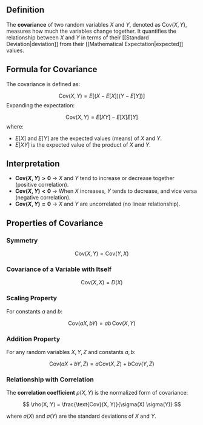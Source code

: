 ## Definition  

The **covariance** of two random variables $X$ and $Y$, denoted as $\text{Cov}(X, Y)$, measures how much the variables change together. It quantifies the relationship between $X$ and $Y$ in terms of their [[Standard Deviation|deviation]] from their [[Mathematical Expectation|expected]] values.

## Formula for Covariance  

The covariance is defined as:

$$
\text{Cov}(X, Y) = E[(X - E[X])(Y - E[Y])]
$$
Expanding the expectation:

$$
\text{Cov}(X, Y) = E[XY] - E[X]E[Y]
$$
where:  
- $E[X]$ and $E[Y]$ are the expected values (means) of $X$ and $Y$.  
- $E[XY]$ is the expected value of the product of $X$ and $Y$.  

## Interpretation  

- **$\text{Cov}(X, Y) > 0$** → $X$ and $Y$ tend to increase or decrease together (positive correlation).
- **$\text{Cov}(X, Y) < 0$** → When $X$ increases, $Y$ tends to decrease, and vice versa (negative correlation).
- **$\text{Cov}(X, Y) = 0$** → $X$ and $Y$ are uncorrelated (no linear relationship).

## Properties of Covariance  

### Symmetry  

$$
\text{Cov}(X, Y) = \text{Cov}(Y, X)
$$

### Covariance of a Variable with Itself  

$$
\text{Cov}(X, X) = D(X)
$$

### Scaling Property  

For constants $a$ and $b$:

$$
\text{Cov}(aX, bY) = ab \, \text{Cov}(X, Y)
$$

### Addition Property  

For any random variables $X, Y, Z$ and constants $a, b$:

$$
\text{Cov}(aX + bY, Z) = a \text{Cov}(X, Z) + b \text{Cov}(Y, Z)
$$

### Relationship with Correlation  

The **correlation coefficient** $\rho(X, Y)$ is the normalized form of covariance:

$$
\rho(X, Y) = \frac{\text{Cov}(X, Y)}{\sigma(X) \sigma(Y)}
$$

where $\sigma(X)$ and $\sigma(Y)$ are the standard deviations of $X$ and $Y$.

